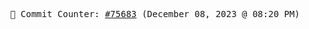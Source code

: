 <p align="center">
    <samp>
        📮 Commit Counter: <a href="https://github.com/Javascript-void0/Javascript-void0/commits/main">#75683</a> (December 08, 2023 @ 08:20 PM)
    </samp>
</p>
